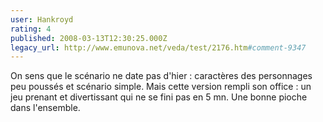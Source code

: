 ```yaml
---
user: Hankroyd
rating: 4
published: 2008-03-13T12:30:25.000Z
legacy_url: http://www.emunova.net/veda/test/2176.htm#comment-9347
---
```

On sens que le scénario ne date pas d'hier : caractères des personnages peu poussés et scénario simple.
Mais cette version rempli son office : un jeu prenant et divertissant qui ne se fini pas en 5 mn.
Une bonne pioche dans l'ensemble.